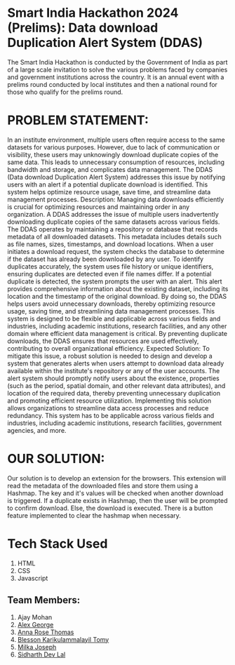 # Smart India Hackathon 2024 (Prelims): Data download Duplication Alert System (DDAS)

The Smart India Hackathon is conducted by the Government of India as part of a large scale invitation to solve the various problems faced by companies and government institutions across the country. It is an annual event with a prelims round conducted by local institutes and then a national round for those who qualify for the prelims round.

# PROBLEM STATEMENT:

In an institute environment, multiple users often require access to the same datasets for various purposes. However, due to lack of communication or visibility, these users may unknowingly download duplicate copies of the same data. This leads to unnecessary consumption of resources, including bandwidth and storage, and complicates data management. The DDAS (Data download Duplication Alert System) addresses this issue by notifying users with an alert if a potential duplicate download is identified. This system helps optimize resource usage, save time, and streamline data management processes. Description: Managing data downloads efficiently is crucial for optimizing resources and maintaining order in any organization. A DDAS addresses the issue of multiple users inadvertently downloading duplicate copies of the same datasets across various fields. The DDAS operates by maintaining a repository or database that records metadata of all downloaded datasets. This metadata includes details such as file names, sizes, timestamps, and download locations. When a user initiates a download request, the system checks the database to determine if the dataset has already been downloaded by any user. To identify duplicates accurately, the system uses file history or unique identifiers, ensuring duplicates are detected even if file names differ. If a potential duplicate is detected, the system prompts the user with an alert. This alert provides comprehensive information about the existing dataset, including its location and the timestamp of the original download. By doing so, the DDAS helps users avoid unnecessary downloads, thereby optimizing resource usage, saving time, and streamlining data management processes. This system is designed to be flexible and applicable across various fields and industries, including academic institutions, research facilities, and any other domain where efficient data management is critical. By preventing duplicate downloads, the DDAS ensures that resources are used effectively, contributing to overall organizational efficiency. Expected Solution: To mitigate this issue, a robust solution is needed to design and develop a system that generates alerts when users attempt to download data already available within the institute's repository or any of the user accounts. The alert system should promptly notify users about the existence, properties (such as the period, spatial domain, and other relevant data attributes), and location of the required data, thereby preventing unnecessary duplication and promoting efficient resource utilization. Implementing this solution allows organizations to streamline data access processes and reduce redundancy. This system has to be applicable across various fields and industries, including academic institutions, research facilities, government agencies, and more.


# OUR SOLUTION:

Our solution is to develop an extension for the browsers. This extension will read the metadata of the downloaded files and store them using a Hashmap. The key and it's values will be checked when another download is triggered. If a duplicate exists in Hashmap, then the user will be prompted to confirm download. Else, the download is executed. There is a button feature implemented to clear the hashmap when necessary.

# Tech Stack Used
1. HTML
2. CSS
3. Javascript

## Team Members:
1. Ajay Mohan
2. [Alex George](https://github.com/Alex-George1)
3. [Anna Rose Thomas](https://github.com/anna-rose-004)
4. [Blesson Karikulammalayil Tomy](https://github.com/blesson-tomy)
3. [Milka Joseph](https://github.com/milkajoseph)
4. [Sidharth Dev Lal](https://github.com/sidharth1037)